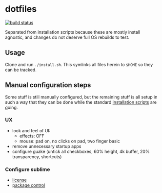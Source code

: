 # dotfiles
[![build status](https://secure.travis-ci.org/clux/dotfiles.svg)](http://travis-ci.org/clux/dotfiles)

Separated from installation scripts because these are mostly install agnostic, and changes do not deserve full OS rebuilds to test.

## Usage
Clone and run `./install.sh`. This symlinks all files herein to `$HOME` so they can be tracked.

## Manual configuration steps
Some stuff is still manually configured, but the remaining stuff is all setup in such a way that they can be done while the standard [installation scripts](https://github.com/clux/dotclux) are going.

### UX

- look and feel of UI:
  * effects: OFF
  * mouse: pad on, no clicks on pad, two finger basic
- remove unnecessary startup apps
- configure guake (untick all checkboxes, 60% height, 4k buffer, 20% transparency, shortcuts)

### Configure sublime

- [license](https://mail.google.com/mail/u/0/#search/sublime+license/13a942d72a211e81)
- [package control](https://packagecontrol.io/installation)
